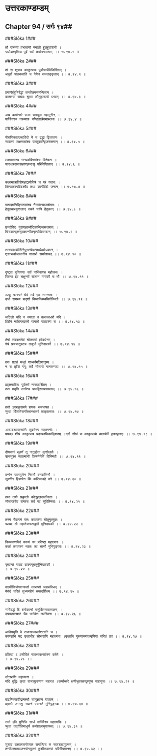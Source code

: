 उत्तरकाण्डम्डम्
===============================


## Chapter 94  / सर्गः ९४##


###Slōka 1###


    तौ रजन्यां प्रभातायां स्नातौ हुतहुताशनौ ।
    यथोक्तमृषिणा पूर्वं सर्वं तत्रोपगायताम् ।। ७.९४.१ ॥


###Slōka 2###


    तां स शुश्राव काकुत्स्थः पूर्वाचार्यविजिर्मिताम् ।
    अपूर्वां पाठ्यजातिं च गेयेन समलङ्कृताम् ।। ७.९४.२ ॥


###Slōka 3###


    प्रमाणैर्बहुभिर्बद्धां तन्त्रीलयसमन्विताम् ।
    बालाभ्यां राघवः श्रुत्वा कौतूहलपरो ऽभवत् ।। ७.९४.३ ॥


###Slōka 4###


    अथ कर्मान्तरे राजा समाहूय महामुनीन् ।
    पार्थिवांश्च नरव्याघ्रः पण्डितान्नैगमांस्तथा ।। ७.९४.४ ॥


###Slōka 5###


    पौराणिकाञ्छब्दविदो ये च वृद्धा द्विजातयः ।
    स्वराणां लक्षणज्ञांश्च उत्सुकान्द्विजसत्तमान् ।। ७.९४.५ ॥


###Slōka 6###


    लक्षणज्ञांश्च गान्धर्वान्नैगमांश्च विशेषतः ।
    पादाक्षरसमासज्ञांश्छन्दःसु परिनिष्ठितान् ।। ७.९४.६ ॥


###Slōka 7###


    कलामात्राविशेषज्ञाञ्ज्योतिषे च परं गतान् ।
    क्रियाकल्पविदश्चैव तथा कार्यविदो जनान् ।। ७.९४.७ ॥


###Slōka 8###


    भाषाज्ञानिङ्गितज्ञांश्च नैगमांश्चाप्यशेषतः ।
    हेतूपचारकुशलान् वचने चापि हैतुकान् ।। ७.९४.८ ॥


###Slōka 9###


    छन्दोविदः पुराणज्ञान्वैदिकान्द्विजसत्तमान् ।
    चित्रज्ञान्वृत्तसूत्रज्ञान्गीतनृत्यविशारदान् ।। ७.९४.९ ॥


###Slōka 10###


    शास्त्रज्ञान्नीतिनिपुणान्वेदान्तार्थप्रबोधकान् ।
    एतान्सर्वान्समानीय गातारौ समवेशयत् ।। ७.९४.१० ॥


###Slōka 11###


    दृष्ट्वा मुनिगणाः सर्वे पार्थिवाश्च महौजसः ।
    पिबन्त इव चक्षुर्भ्यां राजानं गायकौ च तौ ।। ७.९४.११ ॥


###Slōka 12###


    ऊचुः परस्परं चेदं सर्व एव समन्ततः ।
    उभौ रामस्य सदृशौ बिम्बाद्बिम्बमिवोत्थितौ ।। ७.९४.१२ ॥


###Slōka 13###


    जटिलौ यदि न स्यातां न वल्कलधरौ यदि ।
    विशेषं नाधिगच्छामो गायतो राघवस्य च ।। ७.९४.१३ ॥


###Slōka 14###


    तेषां संवदतामेवं श्रोतऽणां हर्षवर्धनम् ।
    गेयं प्रचक्रतुस्तत्र तावुभौ मुनिदारकौ ।। ७.९४.१४ ॥


###Slōka 15###


    ततः प्रवृत्तं मधुरं गान्धर्वमतिमानुषम् ।
    न च तृप्तिं ययुः सर्वे श्रोतारो गानसम्पदा ।। ७.९४.१५ ॥


###Slōka 16###


    प्रवृत्तमादितः पूर्वसर्गं नारददर्शितम् ।
    ततः प्रभृति सर्गांश्च यावद्विंशत्यगायताम् ।। ७.९४.१६ ॥


###Slōka 17###


    ततो ऽपराह्णसमये राघवः समभाषत ।
    श्रुत्वा विंशतिसर्गांस्तान्भ्रातरं भ्रातृवत्सलः ।। ७.९४.१७ ॥


###Slōka 18###


    अष्टादशसहस्राणि सुवर्णस्य महात्मनोः ।
    प्रयच्छ शीघ्रं काकुत्स्थ यदन्यदभिकाङ्क्षितम् ।ददौ शीघ्रं स काकुत्स्थो बालयोर्वै पृथक्पृथक् ।। ७.९४.१८ ॥


###Slōka 19###


    दीयमानं सुवर्णं तु नागृह्णीतां कुशीलवौ ।
    ऊचतुश्च महात्मानौ किमनेनेति विस्मितौ ।। ७.९४.१९ ॥


###Slōka 20###


    वन्येन फलमूलेन निरतौ वनवासिनौ ।
    सुवर्णेन हिरण्येन किं करिष्यावहे वने ।। ७.९४.२० ॥


###Slōka 21###


    तथा तयोः प्रब्रुवतोः कौतूहलसमन्विताः ।
    श्रोतारश्चैव रामश्च सर्व एव सुविस्मिताः ।। ७.९४.२१ ॥


###Slōka 22###


    तस्य चैवागमं रामः काव्यस्य श्रोतुमुत्सुकः ।
    पप्रच्छ तौ महातेजास्तावुभौ मुनिदारकौ ।। ७.९४.२२ ॥


###Slōka 23###


    किम्प्रमाणमिदं काव्यं का प्रतिष्ठा महात्मनः ।
    कर्ता काव्यस्य महतः क्व चासौ मुनिपुङ्गवः ।। ७.९४.२३ ॥


###Slōka 24###


    पृच्छन्तं राघवं वाक्यमूचतुर्मुनिदारकौ ।
    । ७.९४.२४ ॥


###Slōka 25###


    वाल्मीकिर्भगवान्कर्ता सम्प्राप्तो यज्ञसंविधम् ।
    येनेदं चरितं तुभ्यमशेषं सम्प्रदर्शितम् ।। ७.९४.२५ ॥


###Slōka 26###


    सन्निबद्धं हि श्लोकानां चतुर्विशत्सहस्रकम् ।
    उपाख्यानशतं चैव भार्गवेण तपस्विना ।। ७.९४.२६ ॥


###Slōka 27###


    आदिप्रभृति वै राजन्पञ्चसर्गशतानि च ।
    काण्डानि षट् कृतानीह सोत्तराणि महात्मना ।कृतानि गुरुणास्माकमृषिणा चरितं तव ।। ७.९४.२७ ॥


###Slōka 28###


    प्रतिष्ठा ऽ ऽजीवितं यावत्तावत्सर्वस्य वर्तते ।
    । ७.९४.२८ ।। 


###Slōka 29###


    सोत्तराणि महात्मना ।
    यदि बुद्धिः कृता राजञ्छ्रवणाय महारथ ।कर्मान्तरे क्षणीभूतस्तच्छृणुष्व सहानुजः ।। ७.९४.२९ ॥


###Slōka 30###


    बाढमित्यब्रवीद्रामस्तौ चानुज्ञाप्य राघवम् ।
    प्रहृष्टौ जग्मतुः स्थानं यत्रास्ते मुनिपुङ्गवः ।। ७.९४.३० ॥


###Slōka 31###


    रामो ऽपि मुनिभिः सार्धं पार्थिवैश्च महात्मभिः ।
    श्रुत्वा तद्गीतिमाधुर्यं कर्मशालामुपागमत् ।। ७.९४.३१ ॥


###Slōka 32###


    शुश्राव तत्ताललयोपपन्नं सर्गान्वितं स स्वरशब्दयुक्तम् ।
    तन्त्रीलयव्यञ्जनयोगयुक्तं कुशीलवाभ्यां परिगीयमानम् ।। ७.९४.३२ ।।


